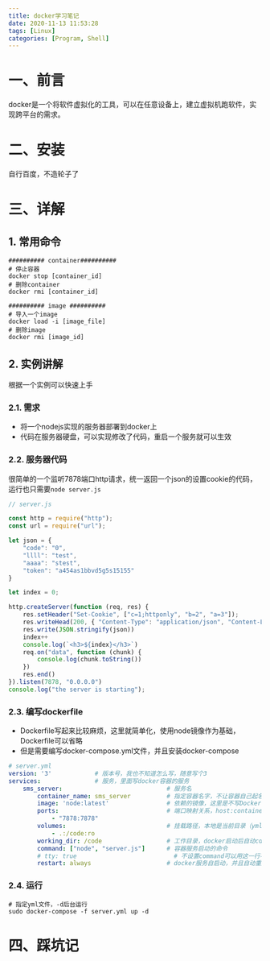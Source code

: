 ```yaml
---
title: docker学习笔记
date: 2020-11-13 11:53:28
tags: [Linux]
categories: [Program, Shell]
---
```


# 一、前言

docker是一个将软件虚拟化的工具，可以在任意设备上，建立虚拟机跑软件，实现跨平台的需求。

# 二、安装

自行百度，不造轮子了

# 三、详解

## 1. 常用命令

```shell
########## container##########
# 停止容器
docker stop [container_id]
# 删除container
docker rmi [container_id]

########## image ##########
# 导入一个image
docker load -i [image_file]
# 删除image
docker rmi [image_id]
```

## 2. 实例讲解

根据一个实例可以快速上手

### 2.1. 需求

- 将一个nodejs实现的服务器部署到docker上
- 代码在服务器硬盘，可以实现修改了代码，重启一个服务就可以生效

### 2.2. 服务器代码

很简单的一个监听7878端口http请求，统一返回一个json的设置cookie的代码，运行也只需要`node server.js`

```javascript
// server.js

const http = require("http");
const url = require("url");

let json = {
    "code": "0",
    "llll": "test",
    "aaaa": "stest",
    "token": "a454as1bbvd5g5s15155"
}

let index = 0;

http.createServer(function (req, res) {
    res.setHeader("Set-Cookie", ["c=1;httponly", "b=2", "a=3"]);
    res.writeHead(200, { "Content-Type": "application/json", "Content-Length": Buffer.from(JSON.stringify(json)).length })
    res.write(JSON.stringify(json))
    index++
    console.log(`<h3>${index}</h3>`)
    req.on("data", function (chunk) {
        console.log(chunk.toString())
    })
    res.end()
}).listen(7878, "0.0.0.0")
console.log("the server is starting");
```

### 2.3. 编写dockerfile

- Dockerfile写起来比较麻烦，这里就简单化，使用node镜像作为基础，Dockerfile可以省略
- 但是需要编写docker-compose.yml文件，并且安装docker-compose

```yml
# server.yml
version: '3'            # 版本号，我也不知道怎么写，随意写个3
services:               # 服务，里面写docker容器的服务
    sms_server:                             # 服务名
        container_name: sms_server          # 指定容器名字，不让容器自己起名字
        image: 'node:latest'                # 依赖的镜像，这里是不写Dockerfile的关键
        ports:                              # 端口映射关系，host:container
            - "7878:7878"
        volumes:                            # 挂载路径，本地是当前目录（yml所在目录），挂载到container的/code目录，并且只读
            - .:/code:ro
        working_dir: /code                  # 工作目录，docker启动后自动cd到此目录
        command: ["node", "server.js"]      # 容器服务启动的命令
        # tty: true                           # 不设置command可以用这一行不让容器退出
        restart: always                     # docker服务自启动，并且自动重启
```

### 2.4. 运行

```shell
# 指定yml文件，-d后台运行
sudo docker-compose -f server.yml up -d
```

# 四、踩坑记
